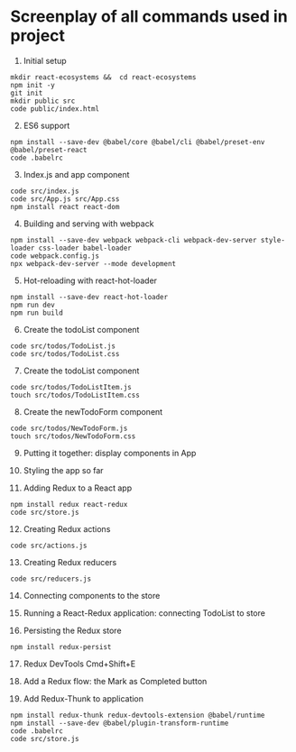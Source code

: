 # Screenplay of all commands used in project 

1. Initial setup
```
mkdir react-ecosystems &&  cd react-ecosystems
npm init -y
git init
mkdir public src 
code public/index.html
```

2. ES6 support 
```
npm install --save-dev @babel/core @babel/cli @babel/preset-env @babel/preset-react
code .babelrc
```

3. Index.js and app component
```
code src/index.js
code src/App.js src/App.css
npm install react react-dom
```

4. Building and serving with webpack
```
npm install --save-dev webpack webpack-cli webpack-dev-server style-loader css-loader babel-loader
code webpack.config.js
npx webpack-dev-server --mode development
```

5. Hot-reloading with react-hot-loader
```
npm install --save-dev react-hot-loader
npm run dev
npm run build
```

6. Create the todoList component
```
code src/todos/TodoList.js
code src/todos/TodoList.css
```

7. Create the todoList component
```
code src/todos/TodoListItem.js
touch src/todos/TodoListItem.css
```

8. Create the newTodoForm component
```
code src/todos/NewTodoForm.js
touch src/todos/NewTodoForm.css
```
9. Putting it together: display components in App

10. Styling the app so far

11. Adding Redux to a React app
```
npm install redux react-redux
code src/store.js
```

12. Creating Redux actions
```
code src/actions.js
```

13. Creating Redux reducers
```
code src/reducers.js
```

14. Connecting components to the store 

15. Running a React-Redux application: connecting TodoList to store

16. Persisting the Redux store
```
npm install redux-persist
```
17. Redux DevTools Cmd+Shift+E 

18. Add a Redux flow: the Mark as Completed button

19. Add Redux-Thunk to application
```
npm install redux-thunk redux-devtools-extension @babel/runtime
npm install --save-dev @babel/plugin-transform-runtime
code .babelrc
code src/store.js
```
